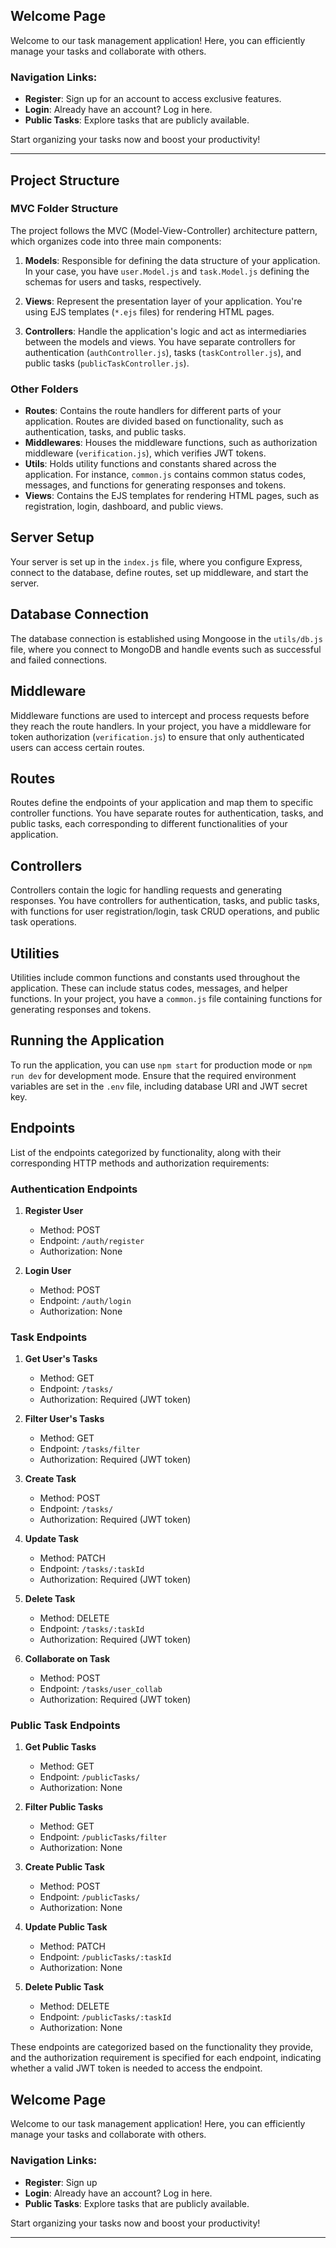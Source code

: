 ## Welcome Page

Welcome to our task management application! Here, you can efficiently manage your tasks and collaborate with others.

### Navigation Links:

- **Register**: Sign up for an account to access exclusive features.
- **Login**: Already have an account? Log in here.
- **Public Tasks**: Explore tasks that are publicly available.

Start organizing your tasks now and boost your productivity!

---

## Project Structure

### MVC Folder Structure

The project follows the MVC (Model-View-Controller) architecture pattern, which organizes code into three main components:

1. **Models**: Responsible for defining the data structure of your application. In your case, you have `user.Model.js` and `task.Model.js` defining the schemas for users and tasks, respectively.

2. **Views**: Represent the presentation layer of your application. You're using EJS templates (`*.ejs` files) for rendering HTML pages.

3. **Controllers**: Handle the application's logic and act as intermediaries between the models and views. You have separate controllers for authentication (`authController.js`), tasks (`taskController.js`), and public tasks (`publicTaskController.js`).

### Other Folders

- **Routes**: Contains the route handlers for different parts of your application. Routes are divided based on functionality, such as authentication, tasks, and public tasks.
- **Middlewares**: Houses the middleware functions, such as authorization middleware (`verification.js`), which verifies JWT tokens.
- **Utils**: Holds utility functions and constants shared across the application. For instance, `common.js` contains common status codes, messages, and functions for generating responses and tokens.
- **Views**: Contains the EJS templates for rendering HTML pages, such as registration, login, dashboard, and public views.

## Server Setup

Your server is set up in the `index.js` file, where you configure Express, connect to the database, define routes, set up middleware, and start the server.

## Database Connection

The database connection is established using Mongoose in the `utils/db.js` file, where you connect to MongoDB and handle events such as successful and failed connections.

## Middleware

Middleware functions are used to intercept and process requests before they reach the route handlers. In your project, you have a middleware for token authorization (`verification.js`) to ensure that only authenticated users can access certain routes.

## Routes

Routes define the endpoints of your application and map them to specific controller functions. You have separate routes for authentication, tasks, and public tasks, each corresponding to different functionalities of your application.

## Controllers

Controllers contain the logic for handling requests and generating responses. You have controllers for authentication, tasks, and public tasks, with functions for user registration/login, task CRUD operations, and public task operations.

## Utilities

Utilities include common functions and constants used throughout the application. These can include status codes, messages, and helper functions. In your project, you have a `common.js` file containing functions for generating responses and tokens.

## Running the Application

To run the application, you can use `npm start` for production mode or `npm run dev` for development mode. Ensure that the required environment variables are set in the `.env` file, including database URI and JWT secret key.

## Endpoints

List of the endpoints categorized by functionality, along with their corresponding HTTP methods and authorization requirements:

### Authentication Endpoints

1. **Register User**

   - Method: POST
   - Endpoint: `/auth/register`
   - Authorization: None

2. **Login User**
   - Method: POST
   - Endpoint: `/auth/login`
   - Authorization: None

### Task Endpoints

1. **Get User's Tasks**

   - Method: GET
   - Endpoint: `/tasks/`
   - Authorization: Required (JWT token)

2. **Filter User's Tasks**

   - Method: GET
   - Endpoint: `/tasks/filter`
   - Authorization: Required (JWT token)

3. **Create Task**

   - Method: POST
   - Endpoint: `/tasks/`
   - Authorization: Required (JWT token)

4. **Update Task**

   - Method: PATCH
   - Endpoint: `/tasks/:taskId`
   - Authorization: Required (JWT token)

5. **Delete Task**

   - Method: DELETE
   - Endpoint: `/tasks/:taskId`
   - Authorization: Required (JWT token)

6. **Collaborate on Task**
   - Method: POST
   - Endpoint: `/tasks/user_collab`
   - Authorization: Required (JWT token)

### Public Task Endpoints

1. **Get Public Tasks**

   - Method: GET
   - Endpoint: `/publicTasks/`
   - Authorization: None

2. **Filter Public Tasks**

   - Method: GET
   - Endpoint: `/publicTasks/filter`
   - Authorization: None

3. **Create Public Task**

   - Method: POST
   - Endpoint: `/publicTasks/`
   - Authorization: None

4. **Update Public Task**

   - Method: PATCH
   - Endpoint: `/publicTasks/:taskId`
   - Authorization: None

5. **Delete Public Task**
   - Method: DELETE
   - Endpoint: `/publicTasks/:taskId`
   - Authorization: None

These endpoints are categorized based on the functionality they provide, and the authorization requirement is specified for each endpoint, indicating whether a valid JWT token is needed to access the endpoint.

## Welcome Page

Welcome to our task management application! Here, you can efficiently manage your tasks and collaborate with others.

### Navigation Links:

- **Register**: Sign up
- **Login**: Already have an account? Log in here.
- **Public Tasks**: Explore tasks that are publicly available.

Start organizing your tasks now and boost your productivity!

---
